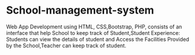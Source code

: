 # School-management-system
Web App Development using HTML, CSS,Bootstrap, PHP, consists of an interface that help School to keep track of Student,Student Experience: Students can view the details of student and Access the Facilities Provided by the School,Teacher can keep track of student.
